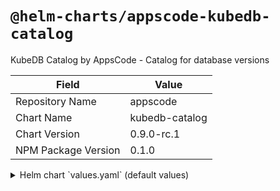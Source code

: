 # `@helm-charts/appscode-kubedb-catalog`

KubeDB Catalog by AppsCode - Catalog for database versions

| Field               | Value          |
| ------------------- | -------------- |
| Repository Name     | appscode       |
| Chart Name          | kubedb-catalog |
| Chart Version       | 0.9.0-rc.1     |
| NPM Package Version | 0.1.0          |

<details>

<summary>Helm chart `values.yaml` (default values)</summary>

```yaml
dockerRegistry: 'kubedb'
catalog:
  elasticsearch: true
  etcd: true
  memcached: true
  mongo: true
  mysql: true
  postgres: true
  redis: true
```

</details>
